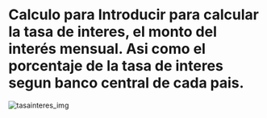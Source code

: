 # Calculo para Introducir para calcular la tasa de interes, el monto del interés mensual. Asi como el porcentaje de la tasa de interes segun banco central de cada pais.

![tasainteres_img](https://user-images.githubusercontent.com/279859/123882233-58f5a900-d914-11eb-9073-900f45b01854.jpg)





